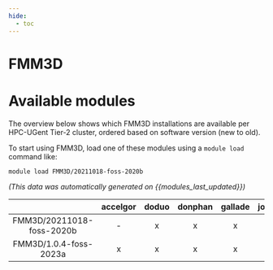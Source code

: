 ```yaml
---
hide:
  - toc
---
```


FMM3D
=====

# Available modules


The overview below shows which FMM3D installations are available per HPC-UGent Tier-2 cluster, ordered based on software version (new to old).

To start using FMM3D, load one of these modules using a `module load` command like:

```shell
module load FMM3D/20211018-foss-2020b
```

*(This data was automatically generated on {{modules_last_updated}})*  

| |accelgor|doduo|donphan|gallade|joltik|shinx|skitty|
| :---: | :---: | :---: | :---: | :---: | :---: | :---: | :---: |
|FMM3D/20211018-foss-2020b|-|x|x|x|-|-|-|
|FMM3D/1.0.4-foss-2023a|x|x|x|x|-|x|x|
